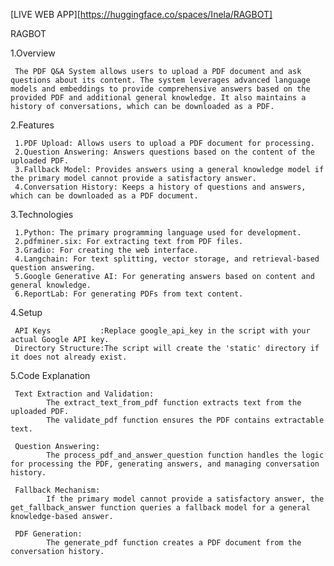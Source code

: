 [LIVE WEB APP][https://huggingface.co/spaces/Inela/RAGBOT]

RAGBOT 

1.Overview


     The PDF Q&A System allows users to upload a PDF document and ask questions about its content. The system leverages advanced language models and embeddings to provide comprehensive answers based on the provided PDF and additional general knowledge. It also maintains a history of conversations, which can be downloaded as a PDF.

2.Features


     1.PDF Upload: Allows users to upload a PDF document for processing.
     2.Question Answering: Answers questions based on the content of the uploaded PDF.
     3.Fallback Model: Provides answers using a general knowledge model if the primary model cannot provide a satisfactory answer.
     4.Conversation History: Keeps a history of questions and answers, which can be downloaded as a PDF document.

3.Technologies
     
     
     1.Python: The primary programming language used for development.
     2.pdfminer.six: For extracting text from PDF files.
     3.Gradio: For creating the web interface.
     4.Langchain: For text splitting, vector storage, and retrieval-based question answering.
     5.Google Generative AI: For generating answers based on content and general knowledge.
     6.ReportLab: For generating PDFs from text content.

4.Setup


     API Keys           :Replace google_api_key in the script with your actual Google API key.
     Directory Structure:The script will create the 'static' directory if it does not already exist.

5.Code Explanation


     Text Extraction and Validation:
            The extract_text_from_pdf function extracts text from the uploaded PDF.
            The validate_pdf function ensures the PDF contains extractable text.

     Question Answering:
            The process_pdf_and_answer_question function handles the logic for processing the PDF, generating answers, and managing conversation history.

     Fallback Mechanism:
            If the primary model cannot provide a satisfactory answer, the get_fallback_answer function queries a fallback model for a general knowledge-based answer.

     PDF Generation:
            The generate_pdf function creates a PDF document from the conversation history.

     
